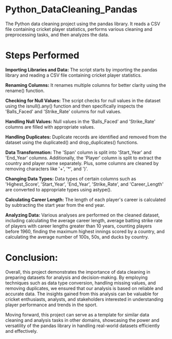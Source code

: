 # Python_DataCleaning_Pandas
The Python data cleaning project using the pandas library. It reads a CSV file containing cricket player statistics, performs various cleaning and preprocessing tasks, and then analyzes the data.

# Steps Performed 
__Importing Libraries and Data:__ 
The script starts by importing the pandas library and reading a CSV file containing cricket player statistics.

__Renaming Columns:__ 
It renames multiple columns for better clarity using the rename() function.

__Checking for Null Values:__ 
The script checks for null values in the dataset using the isnull().any() function and then specifically inspects the 'Balls_Faced' and 'Strike_Rate' columns for null values.

__Handling Null Values:__ 
Null values in the 'Balls_Faced' and 'Strike_Rate' columns are filled with appropriate values.

__Handling Duplicates:__ 
Duplicate records are identified and removed from the dataset using the duplicated() and drop_duplicates() functions.

__Data Transformation:__ 
The 'Span' column is split into 'Start_Year' and 'End_Year' columns. Additionally, the 'Player' column is split to extract the country and player name separately. Plus, some columns are cleaned by removing characters like '+', '*', and ')'.

__Changing Data Types:__ 
Data types of certain columns such as 'Highest_Score', 'Start_Year', 'End_Year', 'Strike_Rate', and 'Career_Length' are converted to appropriate types using astype().

__Calculating Career Length:__ 
The length of each player's career is calculated by subtracting the start year from the end year.

__Analyzing Data:__ 
Various analyses are performed on the cleaned dataset, including calculating the average career length, average batting strike rate of players with career lengths greater than 10 years, counting players before 1960, finding the maximum highest innings scored by a country, and calculating the average number of 100s, 50s, and ducks by country.

# Conclusion:
Overall, this project demonstrates the importance of data cleaning in preparing datasets for analysis and decision-making. By employing techniques such as data type conversion, handling missing values, and removing duplicates, we ensured that our analysis is based on reliable and accurate data. The insights gained from this analysis can be valuable for cricket enthusiasts, analysts, and stakeholders interested in understanding player performance and trends in the sport.

Moving forward, this project can serve as a template for similar data cleaning and analysis tasks in other domains, showcasing the power and versatility of the pandas library in handling real-world datasets efficiently and effectively.
